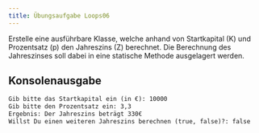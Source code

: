 ```yaml
---
title: Übungsaufgabe Loops06
---
```


Erstelle eine ausführbare Klasse, welche anhand von Startkapital (K) und Prozentsatz (p) den Jahreszins (Z) berechnet. Die Berechnung des Jahreszinses soll dabei in eine statische Methode ausgelagert werden.

## Konsolenausgabe

```markdown
Gib bitte das Startkapital ein (in €): 10000
Gib bitte den Prozentsatz ein: 3,3
Ergebnis: Der Jahreszins beträgt 330€
Willst Du einen weiteren Jahreszins berechnen (true, false)?: false
```
